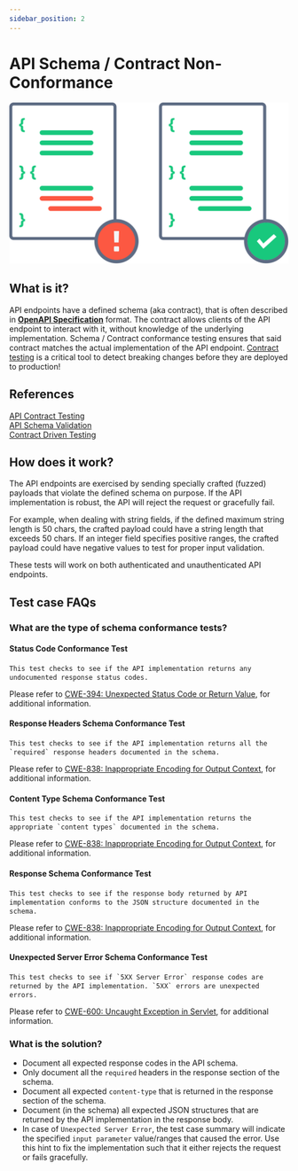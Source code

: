 ```yaml
---
sidebar_position: 2
---
```


# API Schema / Contract Non-Conformance
![Schema Conformance](../assets/Miscellaneous/schema-conformance.svg)

## What is it?
API endpoints have a defined schema (aka contract), that is often described in [**OpenAPI Specification**][1] format. The contract allows clients of the API endpoint to interact with it, without knowledge of the underlying implementation. Schema / Contract conformance testing ensures that said contract matches the actual implementation of the API endpoint. [Contract testing][contract-driven-testing] is a critical tool to detect breaking changes before they are deployed to production!

## References
[API Contract Testing](https://docs.pact.io/)  
[API Schema Validation](https://github.com/schemathesis/schemathesis/blob/master/README.rst)  
[Contract Driven Testing][contract-driven-testing]

## How does it work?
The API endpoints are exercised by sending specially crafted (fuzzed) payloads that violate the defined schema on purpose. If the API implementation is robust, the API will reject the request or gracefully fail.

For example, when dealing with string fields, if the defined maximum string length is 50 chars, the crafted payload could have a string length that exceeds 50 chars. If an integer field specifies positive ranges, the crafted payload could have negative values to test for proper input validation.

These tests will work on both authenticated and unauthenticated API endpoints.

## Test case FAQs
### What are the type of schema conformance tests?

#### Status Code Conformance Test
    This test checks to see if the API implementation returns any undocumented response status codes.

Please refer to [CWE-394: Unexpected Status Code or Return Value][CWE-394], for additional information.

#### Response Headers Schema Conformance Test
    This test checks to see if the API implementation returns all the `required` response headers documented in the schema.

Please refer to [CWE-838: Inappropriate Encoding for Output Context][CWE-838], for additional information.

#### Content Type Schema Conformance Test
    This test checks to see if the API implementation returns the appropriate `content types` documented in the schema.

Please refer to [CWE-838: Inappropriate Encoding for Output Context][CWE-838], for additional information.

#### Response Schema Conformance Test
    This test checks to see if the response body returned by API implementation conforms to the JSON structure documented in the schema.

Please refer to [CWE-838: Inappropriate Encoding for Output Context][CWE-838], for additional information.

#### Unexpected Server Error Schema Conformance Test
    This test checks to see if `5XX Server Error` response codes are returned by the API implementation. `5XX` errors are unexpected errors.

Please refer to [CWE-600: Uncaught Exception in Servlet][CWE:600], for additional information.


### What is the solution?
* Document all expected response codes in the API schema.
* Only document all the `required` headers in the response section of the schema.
* Document all expected `content-type` that is returned in the response section of the schema.
* Document (in the schema) all expected JSON structures that are returned by the API implementation in the response body.
* In case of `Unexpected Server Error`, the test case summary will indicate the specified `input parameter` value/ranges that caused the error. Use this hint to fix the implementation such that it either rejects the request or fails gracefully.

[1]: https://swagger.io/specification/
[contract-driven-testing]: https://www.ibm.com/garage/method/practices/code/contract-driven-testing/

[CWE-1215]: https://cwe.mitre.org/data/definitions/1215.html
[CWE:600]: https://cwe.mitre.org/data/definitions/600.html
[CWE-394]: https://cwe.mitre.org/data/definitions/394.html
[CWE-838]: https://cwe.mitre.org/data/definitions/838.html
